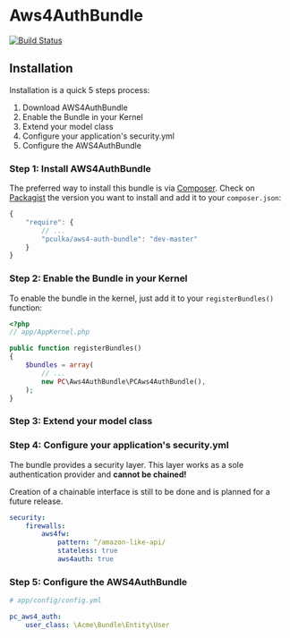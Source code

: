 Aws4AuthBundle
==============

[![Build Status](https://travis-ci.org/pculka/aws4-auth-bundle.png?branch=master)](https://travis-ci.org/pculka/aws4-auth-bundle)

## Installation

Installation is a quick 5 steps process:

1. Download AWS4AuthBundle
2. Enable the Bundle in your Kernel
3. Extend your model class
4. Configure your application's security.yml
5. Configure the AWS4AuthBundle


### Step 1: Install AWS4AuthBundle

The preferred way to install this bundle is via [Composer](http://getcomposer.org).
Check on [Packagist](https://packagist.org/packages/pculka/aws4-auth-bundle) the version you want to install and add it to your `composer.json`:

``` js
{
    "require": {
        // ...
        "pculka/aws4-auth-bundle": "dev-master"
    }
}
```

### Step 2: Enable the Bundle in your Kernel

To enable the bundle in the kernel, just add it to your `registerBundles()` function:

``` php
<?php
// app/AppKernel.php

public function registerBundles()
{
    $bundles = array(
        // ...
        new PC\Aws4AuthBundle\PCAws4AuthBundle(),
    );
}
```

### Step 3: Extend your model class
### Step 4: Configure your application's security.yml
The bundle provides a security layer. This layer works as a sole authentication provider and **cannot be chained!**

Creation of a chainable interface is still to be done and is planned for a future release.

```yml
security:
    firewalls:
        aws4fw:
            pattern: ^/amazon-like-api/
            stateless: true
            aws4auth: true
```

### Step 5: Configure the AWS4AuthBundle

```yml
# app/config/config.yml

pc_aws4_auth:
    user_class: \Acme\Bundle\Entity\User

```